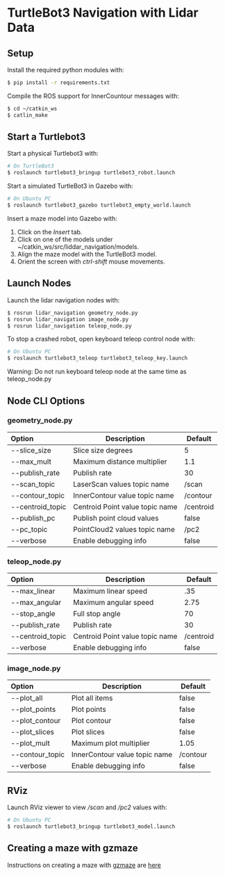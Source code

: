 # TurtleBot3 Navigation with Lidar Data

## Setup

Install the required python modules with:
```bash
$ pip install -r requirements.txt
```

Compile the ROS support for InnerCountour messages with:
```bash
$ cd ~/catkin_ws
$ catlin_make
```

## Start a Turtlebot3

Start a physical Turtlebot3 with:
```bash
# On TurtleBot3
$ roslaunch turtlebot3_bringup turtlebot3_robot.launch 
```

Start a simulated TurtleBot3 in Gazebo with:
```bash
# On Ubuntu PC
$ roslaunch turtlebot3_gazebo turtlebot3_empty_world.launch 
```

Insert a maze model into Gazebo with:
1) Click on the *Insert* tab.
2) Click on one of the models under ~/catkin_ws/src/liddar_navigation/models.
3) Align the maze model with the TurtleBot3 model.
4) Orient the screen with *ctrl-shift* mouse movements.

## Launch Nodes

Launch the lidar navigation nodes with:
```bash
$ rosrun lidar_navigation geometry_node.py
$ rosrun lidar_navigation image_node.py
$ rosrun lidar_navigation teleop_node.py
```

To stop a crashed robot, open keyboard teleop control node with: 
```bash
# On Ubuntu PC
$ roslaunch turtlebot3_teleop turtlebot3_teleop_key.launch
```
Warning: Do not run keyboard teleop node at the same time as teleop_node.py 


##  Node CLI Options

### geometry_node.py 

| Option           | Description                                        | Default        |
|:-----------------|----------------------------------------------------|----------------|
| --slice_size     | Slice size degrees                                 | 5              |
| --max_mult       | Maximum distance multiplier                        | 1.1            |
| --publish_rate   | Publish rate                                       | 30             |
| --scan_topic     | LaserScan values topic name                        | /scan          |
| --contour_topic  | InnerContour value topic name                      | /contour       |
| --centroid_topic | Centroid Point value topic name                    | /centroid      |
| --publish_pc     | Publish point cloud values                         | false          |
| --pc_topic       | PointCloud2 values topic name                      | /pc2           |
| --verbose        | Enable debugging info                              | false          |

### teleop_node.py 

| Option           | Description                                        | Default        |
|:-----------------|----------------------------------------------------|----------------|
| --max_linear     | Maximum linear speed                               | .35            |
| --max_angular    | Maximum angular speed                              | 2.75           |
| --stop_angle     | Full stop angle                                    | 70             |
| --publish_rate   | Publish rate                                       | 30             |
| --centroid_topic | Centroid Point value topic name                    | /centroid      |
| --verbose        | Enable debugging info                              | false          |

### image_node.py 

| Option           | Description                                        | Default        |
|:-----------------|----------------------------------------------------|----------------|
| --plot_all       | Plot all items                                     | false          |
| --plot_points    | Plot points                                        | false          |
| --plot_contour   | Plot contour                                       | false          |
| --plot_slices    | Plot slices                                        | false          |
| --plot_mult      | Maximum plot multiplier                            | 1.05           |
| --contour_topic  | InnerContour value topic name                      | /contour       |
| --verbose        | Enable debugging info                              | false          |

## RViz

Launch RViz viewer to view */scan* and */pc2* values with: 
```bash
# On Ubuntu PC
$ roslaunch turtlebot3_bringup turtlebot3_model.launch
```

## Creating a maze with gzmaze

Instructions on creating a maze with [gzmaze](https://github.com/athenian-robotics/gzmaze) are [here](./gzmaze.md)
